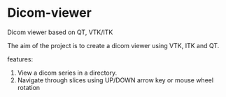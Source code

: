 # Dicom-viewer
Dicom viewer based on QT, VTK/ITK


The aim of the project is to create a dicom viewer using VTK, ITK and QT.

features:
1) View a dicom series in a directory.
2) Navigate through slices using UP/DOWN arrow key or mouse wheel rotation

